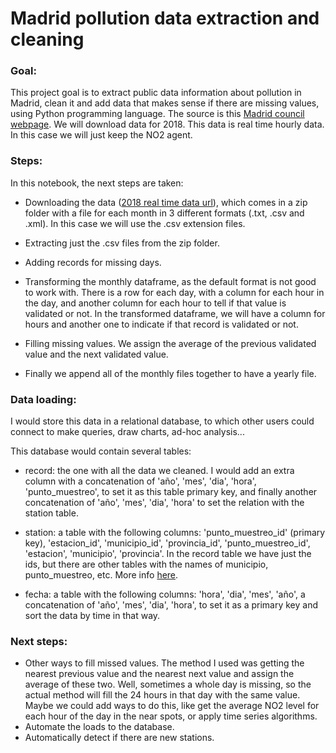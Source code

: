 # Madrid pollution data extraction and cleaning

### Goal:

This project goal is to extract public data information about pollution in Madrid, clean it and add data that makes sense if there are missing values, using Python programming language. The source is this [Madrid council webpage](https://datos.madrid.es/portal/site/egob/menuitem.c05c1f754a33a9fbe4b2e4b284f1a5a0/?vgnextoid=f3c0f7d512273410VgnVCM2000000c205a0aRCRD&vgnextchannel=374512b9ace9f310VgnVCM100000171f5a0aRCRD&vgnextfmt=default). We will download data for 2018. This data is real time hourly data. In this case we will just keep the NO2 agent.

### Steps:

In this notebook, the next steps are taken:

* Downloading the data ([2018 real time data url](https://datos.madrid.es/egob/catalogo/201200-10306314-calidad-aire-horario.zip)), which comes in a zip folder with a file for each month in 3 different formats (.txt, .csv and .xml). In this case we will use the .csv extension files.

* Extracting just the .csv files from the zip folder.

* Adding records for missing days.

* Transforming the monthly dataframe, as the default format is not good to work with. There is a row for each day, with a column for each hour in the day, and another column for each hour to tell if that value is validated or not. In the transformed dataframe, we will have a column for hours and another one to indicate if that record is validated or not.

* Filling  missing values. We assign the average of the previous validated value and the next validated value.

* Finally we append all of the monthly files together to have a yearly file.

### Data loading:

I would store this data in a relational database, to which other users could connect to make queries, draw charts, ad-hoc analysis...

This database would contain several tables:

* record: the one with all the data we cleaned. I would add an extra column with a concatenation of 'año', 'mes', 'dia', 'hora', 'punto_muestreo', to set it as this table primary key, and finally another concatenation of 'año', 'mes', 'dia', 'hora' to set the relation with the station table.

* station: a table with the following columns: 'punto_muestreo_id' (primary key), 'estacion_id', 'municipio_id', 'provincia_id', 'punto_muestreo_id', 'estacion', 'municipio', 'provincia'. In the record table we have just the ids, but there are other tables with the names of municipio, punto_muestreo, etc. More info [here](https://datos.madrid.es/FWProjects/egob/Catalogo/MedioAmbiente/Aire/Ficheros/Interprete_ficheros_%20calidad_%20del_%20aire_global.pdf).

* fecha: a table with the following columns: 'hora', 'dia', 'mes', 'año', a concatenation of 'año', 'mes', 'dia', 'hora', to set it as a primary key and sort the data by time in that way.

### Next steps:

* Other ways to fill missed values. The method I used was getting the nearest previous value and the nearest next value and assign the average of these two. Well, sometimes a whole day is missing, so the actual method will fill the 24 hours in that day with the same value. Maybe we could add ways to do this, like get the average NO2 level for each hour of the day in the near spots, or apply time series algorithms.
* Automate the loads to the database.
* Automatically detect if there are new stations.